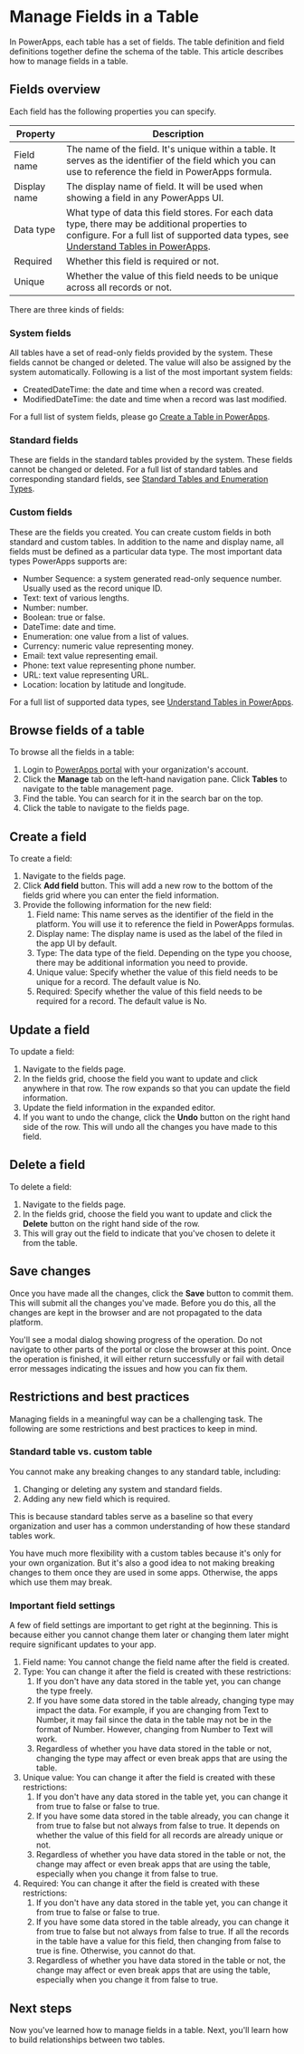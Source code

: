 <properties
	pageTitle="Manage fields in a table"
	description="Create, read, update and delete fields in a table."
	services="powerapps"
	documentationCenter="na"
	authors="guangyang"
	manager="dwrede"
	editor=""
	tags=""/>

<tags
   ms.service="powerapps"
   ms.devlang="na"
   ms.topic="article"
   ms.tgt_pltfrm="na"
   ms.workload="na"
   ms.date="04/07/2016"
   ms.author="guayan"/>

# Manage Fields in a Table

In PowerApps, each table has a set of fields. The table definition and field definitions together define the schema of the table. This article describes how to manage fields in a table.

## Fields overview

Each field has the following properties you can specify.

| Property | Description |
|----------|-------------|
| Field name | The name of the field. It's unique within a table. It serves as the identifier of the field which you can use to reference the field in PowerApps formula. |
| Display name | The display name of field. It will be used when showing a field in any PowerApps UI. |
| Data type | What type of data this field stores. For each data type, there may be additional properties to configure. For a full list of supported data types, see [Understand Tables in PowerApps](data-platform-intro.md). |
| Required | Whether this field is required or not. |
| Unique | Whether the value of this field needs to be unique across all records or not. |

There are three kinds of fields:

### System fields

All tables have a set of read-only fields provided by the system. These fields cannot be changed or deleted. The value will also be assigned by the system automatically. Following is a list of the most important system fields:

- CreatedDateTime: the date and time when a record was created.
- ModifiedDateTime: the date and time when a record was last modified.

For a full list of system fields, please go [Create a Table in PowerApps](data-platform-create-table).

### Standard fields

These are fields in the standard tables provided by the system. These fields cannot be changed or deleted. For a full list of standard tables and corresponding standard fields, see [Standard Tables and Enumeration Types](data-platform-standard-tables.md).

### Custom fields

These are the fields you created. You can create custom fields in both standard and custom tables. In addition to the name and display name, all fields must be defined as a particular data type. The most important data types PowerApps supports are:

- Number Sequence: a system generated read-only sequence number. Usually used as the record unique ID.
- Text: text of various lengths.
- Number: number.
- Boolean: true or false.
- DateTime: date and time.
- Enumeration: one value from a list of values.
- Currency: numeric value representing money.
- Email: text value representing email.
- Phone: text value representing phone number.
- URL: text value representing URL.
- Location: location by latitude and longitude.

For a full list of supported data types, see [Understand Tables in PowerApps](data-platform-intro.md).

## Browse fields of a table

To browse all the fields in a table:

1. Login to [PowerApps portal]() with your organization's account.
2. Click the **Manage** tab on the left-hand navigation pane. Click **Tables** to navigate to the table management page.
3. Find the table. You can search for it in the search bar on the top.
4. Click the table to navigate to the fields page.

## Create a field

To create a field:

1. Navigate to the fields page.
2. Click **Add field** button. This will add a new row to the bottom of the fields grid where you can enter the field information.
3. Provide the following information for the new field:
	1. Field name: This name serves as the identifier of the field in the platform. You will use it to reference the field in PowerApps formulas.
	2. Display name: The display name is used as the label of the filed in the app UI by default.
	3. Type: The data type of the field. Depending on the type you choose, there may be additional information you need to provide.
	4. Unique value: Specify whether the value of this field needs to be unique for a record. The default value is No.
	5. Required: Specify whether the value of this field needs to be required for a record. The default value is No.

## Update a field

To update a field:

1. Navigate to the fields page.
2. In the fields grid, choose the field you want to update and click anywhere in that row. The row expands so that you can update the field information.
3. Update the field information in the expanded editor.
4. If you want to undo the change, click the **Undo** button on the right hand side of the row. This will undo all the changes you have made to this field.

## Delete a field

To delete a field:

1. Navigate to the fields page.
2. In the fields grid, choose the field you want to update and click the **Delete** button on the right hand side of the row.
3. This will gray out the field to indicate that you've chosen to delete it from the table.

## Save changes

Once you have made all the changes, click the **Save** button to commit them. This will submit all the changes you've made. Before you do this, all the changes are kept in the browser and are not propagated to the data platform.

You'll see a modal dialog showing progress of the operation. Do not navigate to other parts of the portal or close the browser at this point. Once the operation is finished, it will either return successfully or fail with detail error messages indicating the issues and how you can fix them.

## Restrictions and best practices

Managing fields in a meaningful way can be a challenging task. The following are some restrictions and best practices to keep in mind.

### Standard table vs. custom table

You cannot make any breaking changes to any standard table, including:

1. Changing or deleting any system and standard fields.
2. Adding any new field which is required.

This is because standard tables serve as a baseline so that every organization and user has a common understanding of how these standard tables work.

You have much more flexibility with a custom tables because it's only for your own organization. But it's also a good idea to not making breaking changes to them once they are used in some apps. Otherwise, the apps which use them may break.

### Important field settings

A few of field settings are important to get right at the beginning. This is because either you cannot change them later or changing them later might require significant updates to your app.

1. Field name: You cannot change the field name after the field is created.
2. Type: You can change it after the field is created with these restrictions:
	1. If you don't have any data stored in the table yet, you can change the type freely.
	2. If you have some data stored in the table already, changing type may impact the data. For example, if you are changing from Text to Number, it may fail since the data in the table may not be in the format of Number. However, changing from Number to Text will work.
	3. Regardless of whether you have data stored in the table or not, changing the type may affect or even break apps that are using the table.
3. Unique value: You can change it after the field is created with these restrictions:
	1. If you don't have any data stored in the table yet, you can change it from true to false or false to true.
	2. If you have some data stored in the table already, you can change it from true to false but not always from false to true. It depends on whether the value of this field for all records are already unique or not.
	3. Regardless of whether you have data stored in the table or not, the change may affect or even break apps that are using the table, especially when you change it from false to true.
4. Required: You can change it after the field is created with these restrictions:
	1. If you don't have any data stored in the table yet, you can change it from true to false or false to true.
	2. If you have some data stored in the table already, you can change it from true to false but not always from false to true. If all the records in the table have a value for this field, then changing from false to true is fine. Otherwise, you cannot do that.
	3. Regardless of whether you have data stored in the table or not, the change may affect or even break apps that are using the table, especially when you change it from false to true.

## Next steps

Now you've learned how to manage fields in a table. Next, you'll learn how to build relationships between two tables.
